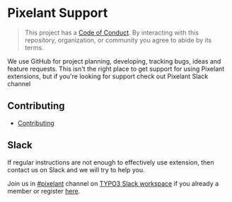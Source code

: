 # Pixelant Support

> This project has a [Code of Conduct](CODE_OF_CONDUCT.md).
> By interacting with this repository, organization, or community you agree to
> abide by its terms.

We use GitHub for project planning, developing, tracking bugs, ideas and feature requests.
This isn't the right place to get support for using Pixelant extensions, but if you're looking for support check out Pixelant Slack channel

## Contributing

- [Contributing](CONTRIBUTING.md)

## Slack

If regular instructions are not enough to effectively use extension, then contact us on Slack and we will try to help you.

Join us in [#pixelant](https://typo3.slack.com/messages/C1QSXGMSR) channel on [TYPO3 Slack workspace](https://typo3.slack.com) if you already a member or register [here](https://my.typo3.org/about-mytypo3org/slack).
